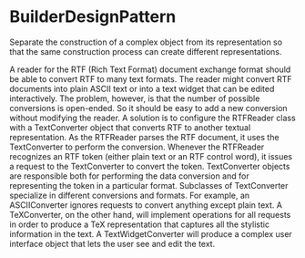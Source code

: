 # BuilderDesignPattern

Separate the construction of a complex object from its representation so that the same construction process can
create different representations.

A reader for the RTF (Rich Text Format) document exchange format should be able to convert RTF to many text
formats. The reader might convert RTF documents into plain ASCII text or into a text widget that can be edited
interactively. The problem, however, is that the number of possible conversions is open-ended. So it should be
easy to add a new conversion without modifying the reader.
A solution is to configure the RTFReader class with a TextConverter object that converts RTF to another textual
representation. As the RTFReader parses the RTF document, it uses the TextConverter to perform the conversion.
Whenever the RTFReader recognizes an RTF token (either plain text or an RTF control word), it issues a request
to the TextConverter to convert the token. TextConverter objects are responsible both for performing the data
conversion and for representing the token in a particular format.
Subclasses of TextConverter specialize in different conversions and formats. For example, an ASCIIConverter
ignores requests to convert anything except plain text. A TeXConverter, on the other hand, will implement
operations for all requests in order to produce a TeX representation that captures all the stylistic information in
the text. A TextWidgetConverter will produce a complex user interface object that lets the user see and edit the
text.
